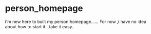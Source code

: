 # person_homepage
i'm new here to built my person homepage......
For now ,i have no idea about how to start it...take it easy..
